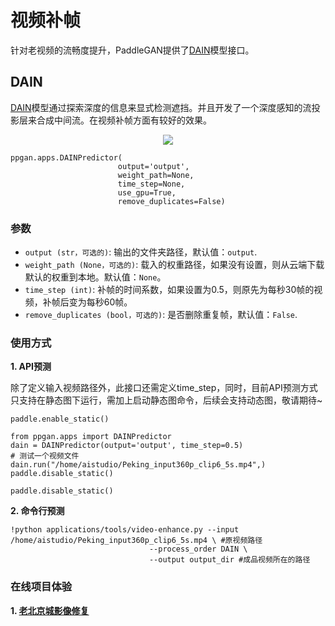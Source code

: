 # 视频补帧

针对老视频的流畅度提升，PaddleGAN提供了[DAIN](https://github.com/PaddlePaddle/PaddleGAN/blob/develop/docs/zh_CN/apis/apps.md#ppganappsdainpredictor)模型接口。

## DAIN

[DAIN](https://github.com/PaddlePaddle/PaddleGAN/blob/develop/docs/zh_CN/apis/apps.md#ppganappsdainpredictor)模型通过探索深度的信息来显式检测遮挡。并且开发了一个深度感知的流投影层来合成中间流。在视频补帧方面有较好的效果。

<div align='center'>
  <img src='https://user-images.githubusercontent.com/48054808/117925889-76ea5880-b32a-11eb-9917-17cea27b64d0.png'>
</div>

```
ppgan.apps.DAINPredictor(
                        output='output',
                        weight_path=None,
                        time_step=None,
                        use_gpu=True,
                        remove_duplicates=False)
```
### 参数

- `output (str，可选的)`: 输出的文件夹路径，默认值：`output`.
- `weight_path (None，可选的)`: 载入的权重路径，如果没有设置，则从云端下载默认的权重到本地。默认值：`None`。
- `time_step (int)`: 补帧的时间系数，如果设置为0.5，则原先为每秒30帧的视频，补帧后变为每秒60帧。
- `remove_duplicates (bool，可选的)`: 是否删除重复帧，默认值：`False`.

### 使用方式
**1. API预测** 

除了定义输入视频路径外，此接口还需定义time_step，同时，目前API预测方式只支持在静态图下运行，需加上启动静态图命令，后续会支持动态图，敬请期待~

```
paddle.enable_static()

from ppgan.apps import DAINPredictor
dain = DAINPredictor(output='output', time_step=0.5)
# 测试一个视频文件
dain.run("/home/aistudio/Peking_input360p_clip6_5s.mp4",)
paddle.disable_static()

paddle.disable_static()

```

**2. 命令行预测**

```
!python applications/tools/video-enhance.py --input /home/aistudio/Peking_input360p_clip6_5s.mp4 \ #原视频路径
                               --process_order DAIN \
                               --output output_dir #成品视频所在的路径
```
### 在线项目体验
**1. [老北京城影像修复](https://aistudio.baidu.com/aistudio/projectdetail/1161285)**
